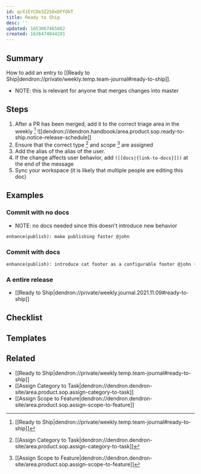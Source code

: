 ```yaml
---
id: qcX1EYCDe3Z2S8xDFfOkT
title: Ready to Ship
desc: ''
updated: 1653067465062
created: 1636474044281
---
```


## Summary

How to add an entry to [[Ready to Ship|dendron://private/weekly.temp.team-journal#ready-to-ship]].

- NOTE: this is relevant for anyone that merges changes into master

## Steps
1. After a PR has been merged, add it to the correct triage area in the weekly [^ship]
![[dendron://dendron.handbook/area.product.sop.ready-to-ship.notice-release-schedule]]
1. Ensure that the correct type [^type] and scope [^scope] are assigned
1. Add the alias of the alias of the user. 
1. If the change affects user behavior, add `([[docs|{link-to-docs}]])` at the end of the message
1. Sync your workspace (it is likely that multiple people are editing this doc)

## Examples

### Commit with no docs

- NOTE: no docs needed since this doesn't introduce new behavior

```md
enhance(publish): make publishing faster @john 
```

### Commit with docs

```md
enhance(publish): introduce cat footer as a configurable footer @john ([[docs|dendron.topic.publish#fancy-cat-icon]])
```

### A entire release
- [[Ready to Ship|dendron://private/weekly.journal.2021.11.09#ready-to-ship]]

## Checklist
<!-- Should be used to do the task -->

## Templates
<!-- Any additional templates (eg. release notes) that might be used -->

## Related
- [[Ready to Ship|dendron://private/weekly.temp.team-journal#ready-to-ship]]
- [[Assign Category to Task|dendron://dendron.dendron-site/area.product.sop.assign-category-to-task]]
- [[Assign Scope to Feature|dendron://dendron.dendron-site/area.product.sop.assign-scope-to-feature]]

[^ship]: [[Ready to Ship|dendron://private/weekly.temp.team-journal#ready-to-ship]]
[^scope]: [[Assign Scope to Feature|dendron://dendron.dendron-site/area.product.sop.assign-scope-to-feature]]
[^type]: [[Assign Category to Task|dendron://dendron.dendron-site/area.product.sop.assign-category-to-task]]
